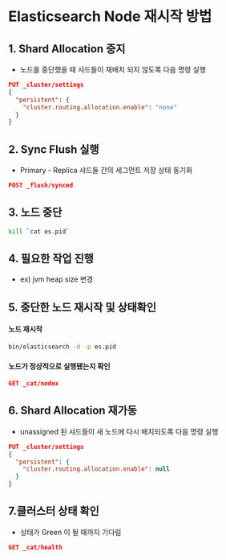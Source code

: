 # Elasticsearch Node 재시작 방법

## 1. Shard Allocation 중지
  - 노드를 중단했을 때 샤드들이 재배치 되지 않도록 다음 명령 실행
```json
PUT _cluster/settings
{
  "persistent": {
    "cluster.routing.allocation.enable": "none"
  }
}
```
## 2. Sync Flush 실행
  - Primary - Replica 샤드들 간의 세그먼트 저장 상태 동기화
```json
POST _flush/synced
```

## 3. 노드 중단
```bash
kill `cat es.pid`
```

## 4. 필요한 작업 진행
  - ex) jvm heap size 변경

## 5. 중단한 노드 재시작 및 상태확인
#### 노드 재시작
```bash
bin/elasticsearch -d -p es.pid
```
#### 노드가 정상적으로 실행됐는지 확인
```json
GET _cat/nodex
```

## 6. Shard Allocation 재가동
  - unassigned 된 샤드들이 새 노드에 다시 배치되도록 다음 명령 실행
```json  
PUT _cluster/settings
{
  "persistent": {
    "cluster.routing.allocation.enable": null
  }
}
```

## 7.클러스터 상태 확인
  - 상태가 Green 이 될 때까지 기다림
```json
GET _cat/health
```